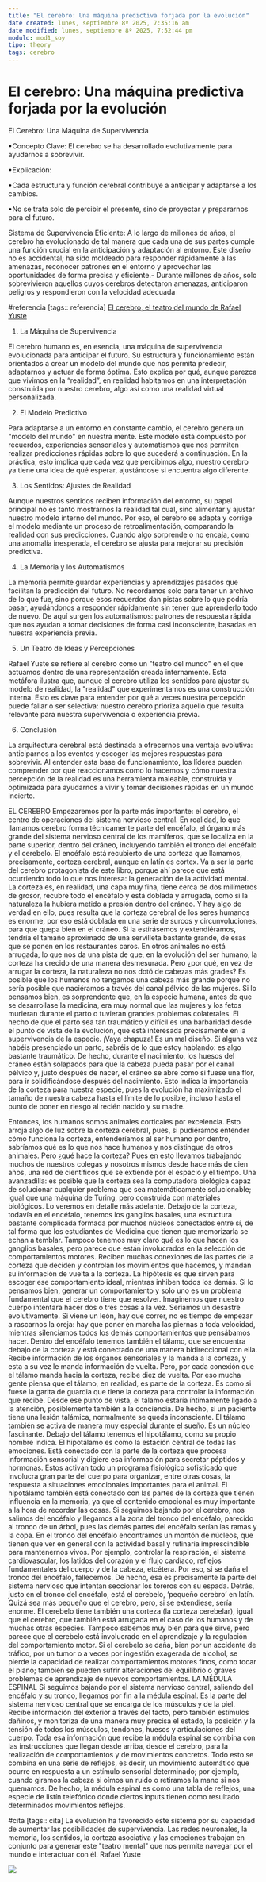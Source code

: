 ```yaml
---
title: "El cerebro: Una máquina predictiva forjada por la evolución"
date created: lunes, septiembre 8º 2025, 7:35:16 am
date modified: lunes, septiembre 8º 2025, 7:52:44 pm
modulo: mod1_soy
tipo: theory
tags: cerebro
---
```


# El cerebro: Una máquina predictiva forjada por la evolución

El Cerebro: Una Máquina de Supervivencia

•Concepto Clave: El cerebro se ha desarrollado evolutivamente para ayudarnos a sobrevivir.

•Explicación:

•Cada estructura y función cerebral contribuye a anticipar y adaptarse a los cambios.

•No se trata solo de percibir el presente, sino de proyectar y prepararnos para el futuro.

Sistema de Supervivencia Eficiente: A lo largo de millones de años, el cerebro ha evolucionado de tal manera que cada una de sus partes cumple una función crucial en la anticipación y adaptación al entorno. Este diseño no es accidental; ha sido moldeado para responder rápidamente a las amenazas, reconocer patrones en el entorno y aprovechar las oportunidades de forma precisa y eficiente.- Durante millones de años, solo sobrevivieron aquellos cuyos cerebros detectaron amenazas, anticiparon peligros y respondieron con la velocidad adecuada

#referencia [tags:: referencia] 
[El cerebro, el teatro del mundo de Rafael Yuste](Referencias/El%20cerebro,%20el%20teatro%20del%20mundo%20de%20Rafael%20Yuste.md)



1. La Máquina de Supervivencia

El cerebro humano es, en esencia, una máquina de supervivencia evolucionada para anticipar el futuro. Su estructura y funcionamiento están orientados a crear un modelo del mundo que nos permita predecir, adaptarnos y actuar de forma óptima. Esto explica por qué, aunque parezca que vivimos en la “realidad”, en realidad habitamos en una interpretación construida por nuestro cerebro, algo así como una realidad virtual personalizada.

2. El Modelo Predictivo

Para adaptarse a un entorno en constante cambio, el cerebro genera un "modelo del mundo" en nuestra mente. Este modelo está compuesto por recuerdos, experiencias sensoriales y automatismos que nos permiten realizar predicciones rápidas sobre lo que sucederá a continuación. En la práctica, esto implica que cada vez que percibimos algo, nuestro cerebro ya tiene una idea de qué esperar, ajustándose si encuentra algo diferente.

3. Los Sentidos: Ajustes de Realidad

Aunque nuestros sentidos reciben información del entorno, su papel principal no es tanto mostrarnos la realidad tal cual, sino alimentar y ajustar nuestro modelo interno del mundo. Por eso, el cerebro se adapta y corrige el modelo mediante un proceso de retroalimentación, comparando la realidad con sus predicciones. Cuando algo sorprende o no encaja, como una anomalía inesperada, el cerebro se ajusta para mejorar su precisión predictiva.

4. La Memoria y los Automatismos

La memoria permite guardar experiencias y aprendizajes pasados que facilitan la predicción del futuro. No recordamos solo para tener un archivo de lo que fue, sino porque esos recuerdos dan pistas sobre lo que podría pasar, ayudándonos a responder rápidamente sin tener que aprenderlo todo de nuevo. De aquí surgen los automatismos: patrones de respuesta rápida que nos ayudan a tomar decisiones de forma casi inconsciente, basadas en nuestra experiencia previa.

5. Un Teatro de Ideas y Percepciones

Rafael Yuste se refiere al cerebro como un "teatro del mundo" en el que actuamos dentro de una representación creada internamente. Esta metáfora ilustra que, aunque el cerebro utiliza los sentidos para ajustar su modelo de realidad, la "realidad" que experimentamos es una construcción interna. Esto es clave para entender por qué a veces nuestra percepción puede fallar o ser selectiva: nuestro cerebro prioriza aquello que resulta relevante para nuestra supervivencia o experiencia previa.

6. Conclusión

La arquitectura cerebral está destinada a ofrecernos una ventaja evolutiva: anticiparnos a los eventos y escoger las mejores respuestas para sobrevivir. Al entender esta base de funcionamiento, los líderes pueden comprender por qué reaccionamos como lo hacemos y cómo nuestra percepción de la realidad es una herramienta maleable, construida y optimizada para ayudarnos a vivir y tomar decisiones rápidas en un mundo incierto.

EL CEREBRO Empezaremos por la parte más importante: el cerebro, el centro de operaciones del sistema nervioso central. En realidad, lo que llamamos cerebro forma técnicamente parte del encéfalo, el órgano más grande del sistema nervioso central de los mamíferos, que se localiza en la parte superior, dentro del cráneo, incluyendo también el tronco del encéfalo y el cerebelo. El encéfalo está recubierto de una corteza que llamamos, precisamente, corteza cerebral, aunque en latín es cortex. Va a ser la parte del cerebro protagonista de este libro, porque ahí parece que está ocurriendo todo lo que nos interesa: la generación de la actividad mental. La corteza es, en realidad, una capa muy fina, tiene cerca de dos milímetros de grosor, recubre todo el encéfalo y está doblada y arrugada, como si la naturaleza la hubiera metido a presión dentro del cráneo. Y hay algo de verdad en ello, pues resulta que la corteza cerebral de los seres humanos es enorme, por eso está doblada en una serie de surcos y circunvoluciones, para que quepa bien en el cráneo. Si la estirásemos y extendiéramos, tendría el tamaño aproximado de una servilleta bastante grande, de esas que se ponen en los restaurantes caros. En otros animales no está arrugada, lo que nos da una pista de que, en la evolución del ser humano, la corteza ha crecido de una manera desmesurada. Pero ¿por qué, en vez de arrugar la corteza, la naturaleza no nos dotó de cabezas más grades? Es posible que los humanos no tengamos una cabeza más grande porque no sería posible que naciéramos a través del canal pélvico de las mujeres. Si lo pensamos bien, es sorprendente que, en la especie humana, antes de que se desarrollase la medicina, era muy normal que las mujeres y los fetos murieran durante el parto o tuvieran grandes problemas colaterales. El hecho de que el parto sea tan traumático y difícil es una barbaridad desde el punto de vista de la evolución, que está interesada precisamente en la supervivencia de la especie. ¡Vaya chapuza! Es un mal diseño. Si alguna vez habéis presenciado un parto, sabréis de lo que estoy hablando: es algo bastante traumático. De hecho, durante el nacimiento, los huesos del cráneo están solapados para que la cabeza pueda pasar por el canal pélvico y, justo después de nacer, el cráneo se abre como si fuese una flor, para ir solidificándose después del nacimiento. Esto indica la importancia de la corteza para nuestra especie, pues la evolución ha maximizado el tamaño de nuestra cabeza hasta el límite de lo posible, incluso hasta el punto de poner en riesgo al recién nacido y su madre.

Entonces, los humanos somos animales corticales por excelencia. Esto arroja algo de luz sobre la corteza cerebral, pues, si pudiéramos entender cómo funciona la corteza, entenderíamos al ser humano por dentro, sabríamos qué es lo que nos hace humanos y nos distingue de otros animales. Pero ¿qué hace la corteza? Pues en esto llevamos trabajando muchos de nuestros colegas y nosotros mismos desde hace más de cien años, una red de científicos que se extiende por el espacio y el tiempo. Una avanzadilla: es posible que la corteza sea la computadora biológica capaz de solucionar cualquier problema que sea matemáticamente solucionable; igual que una máquina de Turing, pero construida con materiales biológicos. Lo veremos en detalle más adelante. Debajo de la corteza, todavía en el encéfalo, tenemos los ganglios basales, una estructura bastante complicada formada por muchos núcleos conectados entre sí, de tal forma que los estudiantes de Medicina que tienen que memorizarla se echan a temblar. Tampoco tenemos muy claro qué es lo que hacen los ganglios basales, pero parece que están involucrados en la selección de comportamientos motores. Reciben muchas conexiones de las partes de la corteza que deciden y controlan los movimientos que hacemos, y mandan su información de vuelta a la corteza. La hipótesis es que sirven para escoger ese comportamiento ideal, mientras inhiben todos los demás. Si lo pensamos bien, generar un comportamiento y solo uno es un problema fundamental que el cerebro tiene que resolver. Imaginemos que nuestro cuerpo intentara hacer dos o tres cosas a la vez. Seríamos un desastre evolutivamente. Si viene un león, hay que correr, no es tiempo de empezar a rascarnos la oreja: hay que poner en marcha las piernas a toda velocidad, mientras silenciamos todos los demás comportamientos que pensábamos hacer. Dentro del encéfalo tenemos también el tálamo, que se encuentra debajo de la corteza y está conectado de una manera bidireccional con ella. Recibe información de los órganos sensoriales y la manda a la corteza, y esta a su vez le manda información de vuelta. Pero, por cada conexión que el tálamo manda hacia la corteza, recibe diez de vuelta. Por eso mucha gente piensa que el tálamo, en realidad, es parte de la corteza. Es como si fuese la garita de guardia que tiene la corteza para controlar la información que recibe. Desde ese punto de vista, el tálamo estaría íntimamente ligado a la atención, posiblemente también a la conciencia. De hecho, si un paciente tiene una lesión talámica, normalmente se queda inconsciente. El tálamo también se activa de manera muy especial durante el sueño. Es un núcleo fascinante. Debajo del tálamo tenemos el hipotálamo, como su propio nombre indica. El hipotálamo es como la estación central de todas las emociones. Está conectado con la parte de la corteza que procesa información sensorial y digiere esa información para secretar péptidos y hormonas. Estos activan todo un programa fisiológico sofisticado que involucra gran parte del cuerpo para organizar, entre otras cosas, la respuesta a situaciones emocionales importantes para el animal. El hipotálamo también está conectado con las partes de la corteza que tienen influencia en la memoria, ya que el contenido emocional es muy importante a la hora de recordar las cosas. Si seguimos bajando por el cerebro, nos salimos del encéfalo y llegamos a la zona del tronco del encéfalo, parecido al tronco de un árbol, pues las demás partes del encéfalo serían las ramas y la copa. En el tronco del encéfalo encontramos un montón de núcleos, que tienen que ver en general con la actividad basal y rutinaria imprescindible para mantenernos vivos. Por ejemplo, controlar la respiración, el sistema cardiovascular, los latidos del corazón y el flujo cardíaco, reflejos fundamentales del cuerpo y de la cabeza, etcétera. Por eso, si se daña el tronco del encéfalo, fallecemos. De hecho, esa es precisamente la parte del sistema nervioso que intentan seccionar los toreros con su espada. Detrás, justo en el tronco del encéfalo, está el cerebelo, ‘pequeño cerebro’ en latín. Quizá sea más pequeño que el cerebro, pero, si se extendiese, sería enorme. El cerebelo tiene también una corteza (la corteza cerebelar), igual que el cerebro, que también está arrugada en el caso de los humanos y de muchas otras especies. Tampoco sabemos muy bien para qué sirve, pero parece que el cerebelo está involucrado en el aprendizaje y la regulación del comportamiento motor. Si el cerebelo se daña, bien por un accidente de tráfico, por un tumor o a veces por ingestión exagerada de alcohol, se pierde la capacidad de realizar comportamientos motores finos, como tocar el piano; también se pueden sufrir alteraciones del equilibrio o graves problemas de aprendizaje de nuevos comportamientos. LA MÉDULA ESPINAL Si seguimos bajando por el sistema nervioso central, saliendo del encéfalo y su tronco, llegamos por fin a la médula espinal. Es la parte del sistema nervioso central que se encarga de los músculos y de la piel. Recibe información del exterior a través del tacto, pero también estímulos dañinos, y monitoriza de una manera muy precisa el estado, la posición y la tensión de todos los músculos, tendones, huesos y articulaciones del cuerpo. Toda esa información que recibe la médula espinal se combina con las instrucciones que llegan desde arriba, desde el cerebro, para la realización de comportamientos y de movimientos concretos. Todo esto se combina en una serie de reflejos, es decir, un movimiento automático que ocurre en respuesta a un estímulo sensorial determinado; por ejemplo, cuando giramos la cabeza si oímos un ruido o retiramos la mano si nos quemamos. De hecho, la médula espinal es como una tabla de reflejos, una especie de listín telefónico donde ciertos inputs tienen como resultado determinados movimientos reflejos.

#cita [tags:: cita] La evolución ha favorecido este sistema por su capacidad de aumentar las posibilidades de supervivencia. Las redes neuronales, la memoria, los sentidos, la corteza asociativa y las emociones trabajan en conjunto para generar este "teatro mental" que nos permite navegar por el mundo e interactuar con él.  Rafael Yuste

![](assets/Pasted%20image%2020250911104216.png)